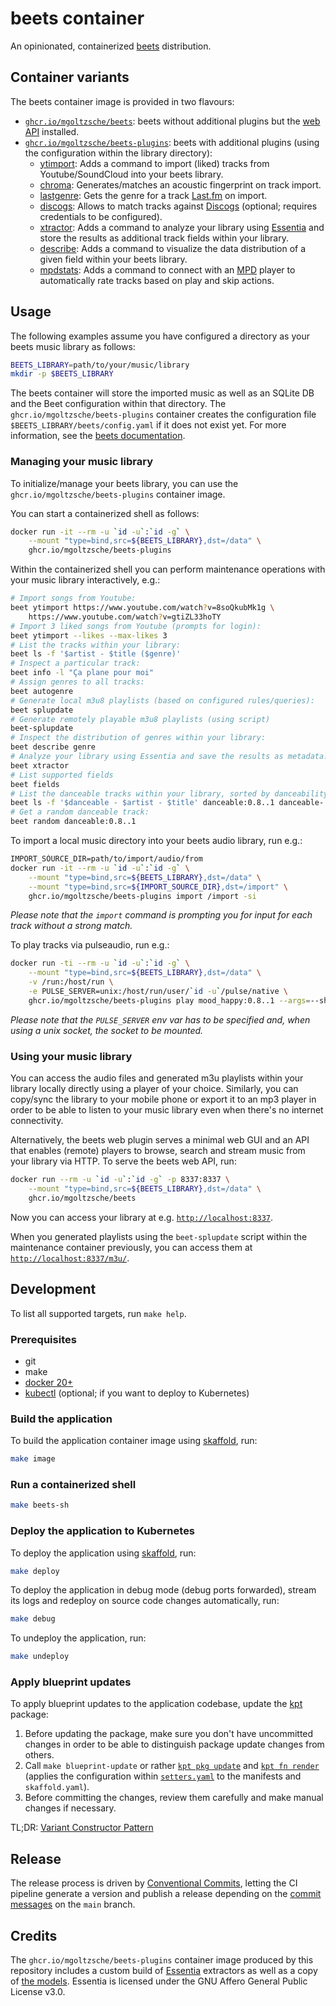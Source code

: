 # beets container

An opinionated, containerized [beets](https://github.com/beetbox/beets) distribution.

## Container variants

The beets container image is provided in two flavours:
* [`ghcr.io/mgoltzsche/beets`](https://github.com/mgoltzsche/beets-container/pkgs/container/beets): beets without additional plugins but the [web API](https://beets.readthedocs.io/en/stable/plugins/web.html) installed.
* [`ghcr.io/mgoltzsche/beets-plugins`](https://github.com/mgoltzsche/beets-container/pkgs/container/beets-plugins): beets with additional plugins (using the configuration within the library directory):
  * [ytimport](https://github.com/mgoltzsche/beets-ytimport): Adds a command to import (liked) tracks from Youtube/SoundCloud into your beets library.
  * [chroma](https://beets.readthedocs.io/en/stable/plugins/chroma.html): Generates/matches an acoustic fingerprint on track import.
  * [lastgenre](https://beets.readthedocs.io/en/stable/plugins/lastgenre.html): Gets the genre for a track [Last.fm](https://www.last.fm/) on import.
  * [discogs](https://beets.readthedocs.io/en/stable/plugins/discogs.html): Allows to match tracks against [Discogs](https://www.discogs.com) (optional; requires credentials to be configured).
  * [xtractor](https://github.com/adamjakab/BeetsPluginXtractor): Adds a command to analyze your library using [Essentia](https://essentia.upf.edu/index.html) and store the results as additional track fields within your library.
  * [describe](https://github.com/adamjakab/BeetsPluginDescribe): Adds a command to visualize the data distribution of a given field within your beets library.
  * [mpdstats](https://beets.readthedocs.io/en/stable/plugins/mpdstats.html): Adds a command to connect with an [MPD](https://mpd.readthedocs.io/en/latest/protocol.html) player to automatically rate tracks based on play and skip actions.

## Usage

The following examples assume you have configured a directory as your beets music library as follows:
```sh
BEETS_LIBRARY=path/to/your/music/library
mkdir -p $BEETS_LIBRARY
```
The beets container will store the imported music as well as an SQLite DB and the Beet configuration within that directory.
The `ghcr.io/mgoltzsche/beets-plugins` container creates the configuration file `$BEETS_LIBRARY/beets/config.yaml` if it does not exist yet.
For more information, see the [beets documentation](https://beets.readthedocs.io/en/stable/).

### Managing your music library

To initialize/manage your beets library, you can use the `ghcr.io/mgoltzsche/beets-plugins` container image.

You can start a containerized shell as follows:
```sh
docker run -it --rm -u `id -u`:`id -g` \
	--mount "type=bind,src=${BEETS_LIBRARY},dst=/data" \
	ghcr.io/mgoltzsche/beets-plugins
```

Within the containerized shell you can perform maintenance operations with your music library interactively, e.g.:
```sh
# Import songs from Youtube:
beet ytimport https://www.youtube.com/watch?v=8soQkubMk1g \
	https://www.youtube.com/watch?v=gtiZL33hoTY
# Import 3 liked songs from Youtube (prompts for login):
beet ytimport --likes --max-likes 3
# List the tracks within your library:
beet ls -f '$artist - $title ($genre)'
# Inspect a particular track:
beet info -l "Ça plane pour moi"
# Assign genres to all tracks:
beet autogenre
# Generate local m3u8 playlists (based on configured rules/queries):
beet splupdate
# Generate remotely playable m3u8 playlists (using script)
beet-splupdate
# Inspect the distribution of genres within your library:
beet describe genre
# Analyze your library using Essentia and save the results as metadata:
beet xtractor
# List supported fields
beet fields
# List the danceable tracks within your library, sorted by danceability:
beet ls -f '$danceable - $artist - $title' danceable:0.8..1 danceable-
# Get a random danceable track:
beet random danceable:0.8..1
```

To import a local music directory into your beets audio library, run e.g.:
```sh
IMPORT_SÒURCE_DIR=path/to/import/audio/from
docker run -it --rm -u `id -u`:`id -g` \
	--mount "type=bind,src=${BEETS_LIBRARY},dst=/data" \
	--mount "type=bind,src=${IMPORT_SOURCE_DIR},dst=/import" \
	ghcr.io/mgoltzsche/beets-plugins import /import -si
```
_Please note that the `import` command is prompting you for input for each track without a strong match._

To play tracks via pulseaudio, run e.g.:
```sh
docker run -ti --rm -u `id -u`:`id -g` \
	--mount "type=bind,src=${BEETS_LIBRARY},dst=/data" \
	-v /run:/host/run \
	-e PULSE_SERVER=unix:/host/run/user/`id -u`/pulse/native \
	ghcr.io/mgoltzsche/beets-plugins play mood_happy:0.8..1 --args=--shuffle
```
_Please note that the `PULSE_SERVER` env var has to be specified and, when using a unix socket, the socket to be mounted._

### Using your music library

You can access the audio files and generated m3u playlists within your library locally directly using a player of your choice.
Similarly, you can copy/sync the library to your mobile phone or export it to an mp3 player in order to be able to listen to your music library even when there's no internet connectivity.

Alternatively, the beets web plugin serves a minimal web GUI and an API that enables (remote) players to browse, search and stream music from your library via HTTP.
To serve the beets web API, run:
```sh
docker run --rm -u `id -u`:`id -g` -p 8337:8337 \
	--mount "type=bind,src=${BEETS_LIBRARY},dst=/data" \
	ghcr.io/mgoltzsche/beets
```
Now you can access your library at e.g. [`http://localhost:8337`](http://localhost:8337).

When you generated playlists using the `beet-splupdate` script within the maintenance container previously, you can access them at [`http://localhost:8337/m3u/`](http://localhost:8337/m3u/).

## Development

To list all supported targets, run `make help`.

### Prerequisites

* git
* make
* [docker 20+](https://docs.docker.com/engine/install/)
* [kubectl](https://kubernetes.io/docs/tasks/tools/#kubectl) (optional; if you want to deploy to Kubernetes)

### Build the application
To build the application container image using [skaffold](https://skaffold.dev), run:
```sh
make image
```

### Run a containerized shell

```sh
make beets-sh
```

### Deploy the application to Kubernetes
To deploy the application using [skaffold](https://skaffold.dev), run:
```sh
make deploy
```
To deploy the application in debug mode (debug ports forwarded), stream its logs and redeploy on source code changes automatically, run:
```sh
make debug
```

To undeploy the application, run:
```sh
make undeploy
```

### Apply blueprint updates
To apply blueprint updates to the application codebase, update the [kpt](https://kpt.dev/) package:
1. Before updating the package, make sure you don't have uncommitted changes in order to be able to distinguish package update changes from others.
2. Call `make blueprint-update` or rather [`kpt pkg update`](https://kpt.dev/reference/cli/pkg/update/) and [`kpt fn render`](https://kpt.dev/reference/cli/fn/render/) (applies the configuration within [`setters.yaml`](./setters.yaml) to the manifests and `skaffold.yaml`).
3. Before committing the changes, review them carefully and make manual changes if necessary.

TL;DR: [Variant Constructor Pattern](https://kpt.dev/guides/variant-constructor-pattern)

## Release

The release process is driven by [Conventional Commits](https://www.conventionalcommits.org/en/v1.0.0-beta.4/), letting the CI pipeline generate a version and publish a release depending on the [commit messages](https://semantic-release.gitbook.io/semantic-release/#commit-message-format) on the `main` branch.

## Credits

The `ghcr.io/mgoltzsche/beets-plugins` container image produced by this repository includes a custom build of [Essentia](https://essentia.upf.edu/) extractors as well as a copy of [the models](https://essentia.upf.edu/svm_models/).
Essentia is licensed under the GNU Affero General Public License v3.0.
